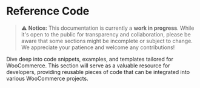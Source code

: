 # Reference Code

> ⚠️ **Notice:** This documentation is currently a **work in progress**. While it's open to the public for transparency and collaboration, please be aware that some sections might be incomplete or subject to change. We appreciate your patience and welcome any contributions!

Dive deep into code snippets, examples, and templates tailored for WooCommerce. This section will serve as a valuable resource for developers, providing reusable pieces of code that can be integrated into various WooCommerce projects.
